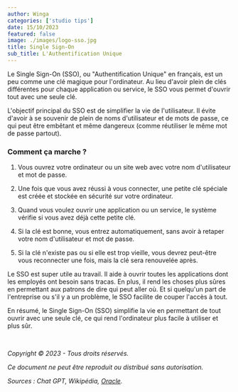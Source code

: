 ```yaml
---
author: Winga
categories: ['studio tips']
date: 15/10/2023
featured: false
image: ./images/logo-sso.jpg
title: Single Sign-On
sub_title: L'Authentification Unique
---
```


Le Single Sign-On (SSO), ou "Authentification Unique" en français, est un peu comme une clé magique pour l'ordinateur. Au lieu d'avoir plein de clés différentes pour chaque application ou service, le SSO vous permet d'ouvrir tout avec une seule clé.

L'objectif principal du SSO est de simplifier la vie de l'utilisateur. Il évite d'avoir à se souvenir de plein de noms d'utilisateur et de mots de passe, ce qui peut être embêtant et même dangereux (comme réutiliser le même mot de passe partout).

### **Comment ça marche ?**

1. Vous ouvrez votre ordinateur ou un site web avec votre nom d'utilisateur et mot de passe.

2. Une fois que vous avez réussi à vous connecter, une petite clé spéciale est créée et stockée en sécurité sur votre ordinateur.

3. Quand vous voulez ouvrir une application ou un service, le système vérifie si vous avez déjà cette petite clé.

4. Si la clé est bonne, vous entrez automatiquement, sans avoir à retaper votre nom d'utilisateur et mot de passe.

5. Si la clé n'existe pas ou si elle est trop vieille, vous devrez peut-être vous reconnecter une fois, mais la clé sera renouvelée après.

Le SSO est super utile au travail. Il aide à ouvrir toutes les applications dont les employés ont besoin sans tracas. En plus, il rend les choses plus sûres en permettant aux patrons de dire qui peut aller où. Et si quelqu'un part de l'entreprise ou s'il y a un problème, le SSO facilite de couper l'accès à tout.

En résumé, le Single Sign-On (SSO) simplifie la vie en permettant de tout ouvrir avec une seule clé, ce qui rend l'ordinateur plus facile à utiliser et plus sûr.

&nbsp;

_Copyright © 2023 - Tous droits réservés._

_Ce document ne peut être reproduit ou distribué sans autorisation._

_Sources : Chat GPT, Wikipédia, [Oracle](https://www.oracle.com/fr/security/qu-est-ce-qu-un-sso/)._
